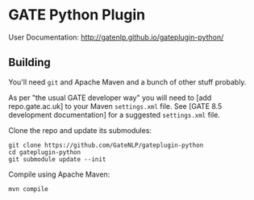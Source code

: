 # GATE Python Plugin

User Documentation: http://gatenlp.github.io/gateplugin-python/

## Building

You'll need `git` and Apache Maven and a bunch of other stuff probably.

As per "the usual GATE developer way" you will need to
[add repo.gate.ac.uk] to your Maven `settings.xml` file.
See [GATE 8.5 development documentation] for a suggested `settings.xml` file.

Clone the repo and update its submodules:

    git clone https://github.com/GateNLP/gateplugin-python
    cd gateplugin-python
    git submodule update --init

Compile using Apache Maven:

    mvn compile

